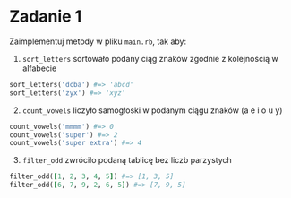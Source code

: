 # Zadanie 1
Zaimplementuj metody w pliku `main.rb`, tak aby:

1. `sort_letters` sortowało podany ciąg znaków zgodnie z kolejnością w alfabecie
```ruby
sort_letters('dcba') #=> 'abcd'
sort_letters('zyx') #=> 'xyz'
```

2. `count_vowels` liczyło samogłoski w podanym ciągu znaków (a e i o u y)
```ruby
count_vowels('mmmm') #=> 0
count_vowels('super') #=> 2
count_vowels('super extra') #=> 4
```

3. `filter_odd` zwróciło podaną tablicę bez liczb parzystych
```ruby
filter_odd([1, 2, 3, 4, 5]) #=> [1, 3, 5]
filter_odd([6, 7, 9, 2, 6, 5]) #=> [7, 9, 5]
```
